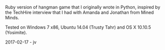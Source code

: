 Ruby version of hangman game that I originally wrote in Python, inspired by the TechHire interview that I had with Amanda and Jonathan from Mined Minds.

Tested on Windows 7 x86, Ubuntu 14.04 (Trusty Tahr) and OS X 10.10.5 (Yosimite).

2017-02-17 - jv
